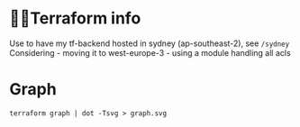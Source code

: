 # :egg::chicken:Terraform info

Use to have my tf-backend hosted in sydney (ap-southeast-2), see `/sydney`
Considering 
    - moving it to west-europe-3
    - using a module handling all acls

# Graph

```shell
terraform graph | dot -Tsvg > graph.svg
```
